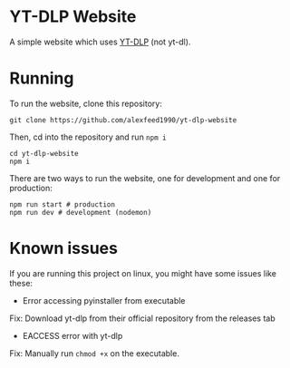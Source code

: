 # YT-DLP Website

A simple website which uses [YT-DLP](https://github.com/yt-dlp/yt-dlp) (not yt-dl).

# Running

To run the website, clone this repository:
```
git clone https://github.com/alexfeed1990/yt-dlp-website
```
Then, cd into the repository and run ``npm i``
```
cd yt-dlp-website
npm i
```
There are two ways to run the website, one for development and one for production:
```
npm run start # production
npm run dev # development (nodemon)
```

# Known issues

If you are running this project on linux, you might have some issues like these:

 - Error accessing pyinstaller from executable

Fix: Download yt-dlp from their official repository from the releases tab

 - EACCESS error with yt-dlp

Fix: Manually run ``chmod +x`` on the executable.

